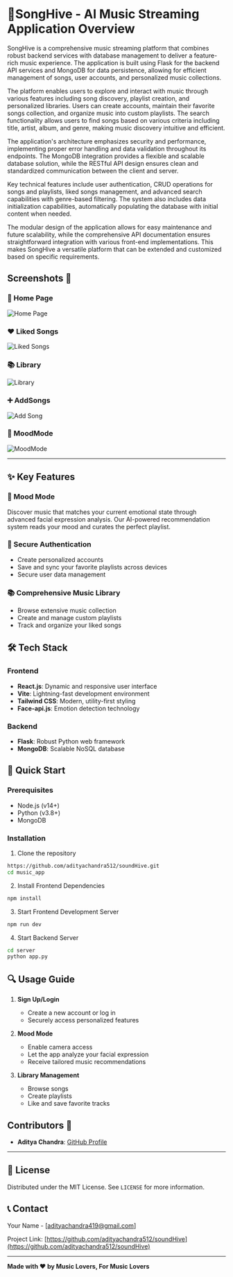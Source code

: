 # 🎵SongHive - AI Music Streaming Application Overview

SongHive is a comprehensive music streaming platform that combines robust backend services with database management to deliver a feature-rich music experience. The application is built using Flask for the backend API services and MongoDB for data persistence, allowing for efficient management of songs, user accounts, and personalized music collections.

The platform enables users to explore and interact with music through various features including song discovery, playlist creation, and personalized libraries. Users can create accounts, maintain their favorite songs collection, and organize music into custom playlists. The search functionality allows users to find songs based on various criteria including title, artist, album, and genre, making music discovery intuitive and efficient.

The application's architecture emphasizes security and performance, implementing proper error handling and data validation throughout its endpoints. The MongoDB integration provides a flexible and scalable database solution, while the RESTful API design ensures clean and standardized communication between the client and server.

Key technical features include user authentication, CRUD operations for songs and playlists, liked songs management, and advanced search capabilities with genre-based filtering. The system also includes data initialization capabilities, automatically populating the database with initial content when needed.

The modular design of the application allows for easy maintenance and future scalability, while the comprehensive API documentation ensures straightforward integration with various front-end implementations. This makes SongHive a versatile platform that can be extended and customized based on specific requirements.

## Screenshots 📸

### 🎨 Home Page
![Home Page](https://github.com/adityachandra512/soundHive/blob/master/public/Homepage.png)

### ❤️ Liked Songs
![Liked Songs](https://github.com/adityachandra512/soundHive/blob/master/public/likedsong.png)

### 📚 Library
![Library](https://github.com/adityachandra512/soundHive/blob/master/public/Library.png)

### ➕ AddSongs
![Add Song](https://github.com/adityachandra512/soundHive/blob/master/public/Addsongs.png)

### 🤖 MoodMode
![MoodMode](https://github.com/adityachandra512/soundHive/blob/master/public/moodmode.png)

---

## ✨ Key Features

### 🤖 Mood Mode
Discover music that matches your current emotional state through advanced facial expression analysis. Our AI-powered recommendation system reads your mood and curates the perfect playlist.

### 🔐 Secure Authentication
- Create personalized accounts
- Save and sync your favorite playlists across devices
- Secure user data management

### 📚 Comprehensive Music Library
- Browse extensive music collection
- Create and manage custom playlists
- Track and organize your liked songs

## 🛠️ Tech Stack

### Frontend
- **React.js**: Dynamic and responsive user interface
- **Vite**: Lightning-fast development environment
- **Tailwind CSS**: Modern, utility-first styling
- **Face-api.js**: Emotion detection technology

### Backend
- **Flask**: Robust Python web framework
- **MongoDB**: Scalable NoSQL database

## 🚀 Quick Start

### Prerequisites
- Node.js (v14+)
- Python (v3.8+)
- MongoDB

### Installation

1. Clone the repository
```bash
https://github.com/adityachandra512/soundHive.git
cd music_app
```

2. Install Frontend Dependencies
```bash
npm install
```

3. Start Frontend Development Server
```bash
npm run dev
```

4. Start Backend Server
```bash
cd server
python app.py
```

## 🔍 Usage Guide

1. **Sign Up/Login**
   - Create a new account or log in
   - Securely access personalized features

2. **Mood Mode**
   - Enable camera access
   - Let the app analyze your facial expression
   - Receive tailored music recommendations

3. **Library Management**
   - Browse songs
   - Create playlists
   - Like and save favorite tracks

## Contributors 👥

- **Aditya Chandra**: [GitHub Profile](https://github.com/adityachandra512)
---

## 📄 License

Distributed under the MIT License. See `LICENSE` for more information.

## 📞 Contact

Your Name - [adityachandra419@gmail.com]

Project Link: [https://github.com/adityachandra512/soundHive](https://github.com/adityachandra512/soundHive)

---

**Made with ❤️ by Music Lovers, For Music Lovers**

